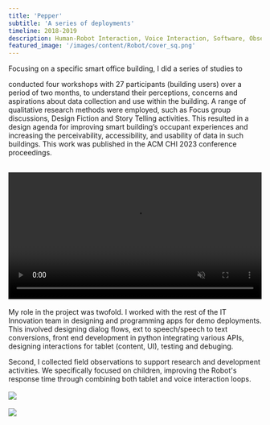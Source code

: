 ```yaml
---
title: 'Pepper'
subtitle: 'A series of deployments'
timeline: 2018-2019
description: Human-Robot Interaction, Voice Interaction, Software, Observation, Deployment, COSMOTE-DT.
featured_image: '/images/content/Robot/cover_sq.png'
---
```

Focusing on a specific smart office building, I did a series of studies to 

conducted four workshops with 27 participants (building users) over a period of two months, to understand their perceptions, concerns and aspirations about data collection and use within the building. A range of qualitative research methods were employed, such as Focus group discussions, Design Fiction and Story Telling activities.
This resulted in a design agenda for improving smart building’s occupant experiences and increasing the perceivability, accessibility, and usability of data in such buildings.
This work was published in the ACM CHI 2023 conference proceedings.
<br><br>
<!-- <video width="640" height="360" controls> -->
<video width="100%" controls muted>
  <source src="/images/content/Robot/dinno4.mp4" type="video/mp4">
</video> 
<br><br>
My role in the project was twofold. I worked with the rest of the IT Innovation team in designing and programming apps for demo deployments. This involved designing dialog flows, ext to speech/speech to text conversions, front end development in python integrating various APIs, designing interactions for tablet (content, UI), testing and debuging.

Second, I collected field observations to support research and development activities. We specifically focused on children, improving the Robot's response time through combining both tablet and voice interaction loops.
<br><br>
![](/images/content/Robot/robot.png)
<br><br>
![](/images/content/Robot/robot2.png)
<br><br>

